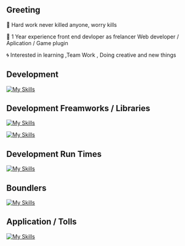 ## Greeting


:low_brightness: Hard work never killed anyone, worry kills 

:trident: 1  Year experience front end devloper as frelancer Web developer / Aplication / Game plugin 

:cyclone: Interested in learning ,Team Work , Doing creative and new things 


## Development 
[![My Skills](https://skillicons.dev/icons?i=js,html,css)](https://skillicons.dev)

## Development Freamworks / Libraries

[![My Skills](https://skillicons.dev/icons?i=nextjs,react,nodejs,expressjs,electron,expressjs	)](https://skillicons.dev)

[![My Skills](https://skillicons.dev/icons?i=taillwind,swiper	)](https://skillicons.dev)

## Development Run Times
 
[![My Skills](https://skillicons.dev/icons?i=nodejs)](https://skillicons.dev)

## Boundlers 

[![My Skills](https://skillicons.dev/icons?i=vite,webpack)](https://skillicons.dev)

## Application / Tolls 

[![My Skills](https://skillicons.dev/icons?i=vscode,webstorm,figma,wordpress)](https://skillicons.dev)
